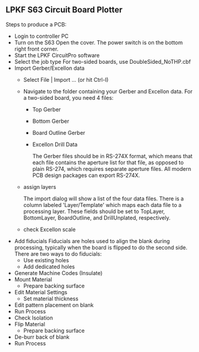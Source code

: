 ## LPKF S63 Circuit Board Plotter
Steps to produce a PCB:
* Login to controller PC
* Turn on the S63
    Open the cover. The power switch is on the bottom right front corner.
* Start the LPKF CircuitPro software
* Select the job type
    For two-sided boards, use DoubleSided_NoTHP.cbf
* Import Gerber/Excellon data
    * Select File | Import ... (or hit Ctrl-I)
    * Navigate to the folder containing your Gerber and Excellon data. For a two-sided board, you need 4 files:
        * Top Gerber
        * Bottom Gerber
        * Board Outline Gerber
        * Excellon Drill Data

            The Gerber files should be in RS-274X format, which means that each file contains the aperture list for that file, as opposed to plain RS-274, which requires separate aperture files. All modern PCB design packages can export RS-274X.
    * assign layers

        The import dialog will show a list of the four data files. There is a column labeled 'Layer/Template' which maps each data file to a processing layer. These fields should be set to TopLayer, BottomLayer, BoardOutline, and DrillUnplated, respectively.
    * check Excellon scale
* Add fiducials
    Fiducials are holes used to align the blank during processing, typically when the board is flipped to do the second side. There are two ways to do fiducials:
    * Use existing holes
    * Add dedicated holes
* Generate Machine Codes (Insulate)
* Mount Material
    * Prepare backing surface
* Edit Material Settings
    * Set material thickness
* Edit pattern placement on blank
* Run Process
* Check Isolation
* Flip Material
    * Prepare backing surface
* De-burr back of blank
* Run Process
